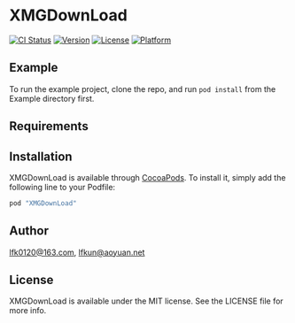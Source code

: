 # XMGDownLoad

[![CI Status](http://img.shields.io/travis/lfk0120@163.com/XMGDownLoad.svg?style=flat)](https://travis-ci.org/lfk0120@163.com/XMGDownLoad)
[![Version](https://img.shields.io/cocoapods/v/XMGDownLoad.svg?style=flat)](http://cocoapods.org/pods/XMGDownLoad)
[![License](https://img.shields.io/cocoapods/l/XMGDownLoad.svg?style=flat)](http://cocoapods.org/pods/XMGDownLoad)
[![Platform](https://img.shields.io/cocoapods/p/XMGDownLoad.svg?style=flat)](http://cocoapods.org/pods/XMGDownLoad)

## Example

To run the example project, clone the repo, and run `pod install` from the Example directory first.

## Requirements

## Installation

XMGDownLoad is available through [CocoaPods](http://cocoapods.org). To install
it, simply add the following line to your Podfile:

```ruby
pod "XMGDownLoad"
```

## Author

lfk0120@163.com, lfkun@aoyuan.net

## License

XMGDownLoad is available under the MIT license. See the LICENSE file for more info.
